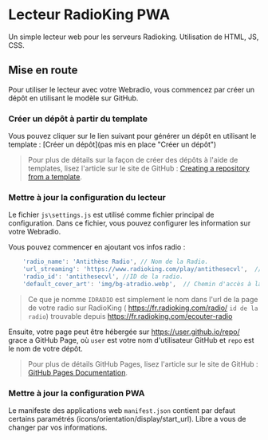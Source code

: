 # Lecteur RadioKing PWA
Un simple lecteur web pour les serveurs Radioking. Utilisation de HTML, JS, CSS.
## Mise en route
Pour utiliser le lecteur avec votre Webradio, vous commencez par créer un dépôt en utilisant le modèle sur GitHub.
### Créer un dépôt à partir du template
Vous pouvez cliquer sur le lien suivant pour générer un dépôt en utilisant le template : [Créer un dépôt](pas mis en place "Créer un dépôt")
> Pour plus de détails sur la façon de créer des dépôts à l'aide de templates, lisez l'article sur le site de GitHub : [Creating a repository from a template](https://docs.github.com/en/repositories/creating-and-managing-repositories/creating-a-repository-from-a-template "Creating a repository from a template").

### Mettre à jour la configuration du lecteur
Le fichier `js\settings.js` est utilisé comme fichier principal de configuration. Dans ce fichier, vous pouvez configurer les information sur votre Webradio.

Vous pouvez commencer en ajoutant vos infos radio :
```javascript
	'radio_name': 'Antithèse Radio', // Nom de la Radio.
	'url_streaming': 'https://www.radioking.com/play/antithesecvl',  // URL du flux, eg: https://www.radioking.com/play/IDRADIO
	'radio_id': 'antithesecvl', //ID de la radio.
	'default_cover_art': 'img/bg-atradio.webp',  // Chemin d'accès à la couverture par défaut.
```
> Ce que je nomme `IDRADIO` est simplement le nom dans l'url de la page de votre radio sur RadioKing
( https://fr.radioking.com/radio/ `id de la radio`) trouvable depuis https://fr.radioking.com/ecouter-radio

Ensuite, votre page peut être hébergée sur https://user.github.io/repo/ grace a GitHub Page, où `user` est votre nom d'utilisateur GitHub et `repo` est le nom de votre dépôt.
> Pour plus de détails GitHub Pages, lisez l'article sur le site de GitHub : [GitHub Pages Documentation](https://docs.github.com/en/pages "GitHub Pages Documentation").

### Mettre à jour la configuration PWA
Le manifeste des applications web `manifest.json` contient par defaut certains paramétrés (icons/orientation/display/start_url). Libre a vous de changer par vos informations.
